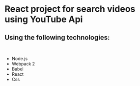 <h1> React project for search videos using YouTube Api</h1>
<h2> Using the following technologies: </h2>
<br/>
<ul>
	<li>Node.js</li>
	<li>Webpack 2</li>
	<li>Babel</li>
	<li>React</li>
	<li>Css</li>
</ul>
	
	